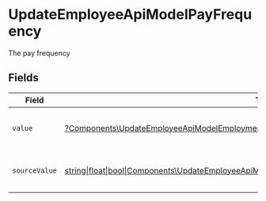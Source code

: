 # UpdateEmployeeApiModelPayFrequency

The pay frequency


## Fields

| Field                                                                                                                                                                                  | Type                                                                                                                                                                                   | Required                                                                                                                                                                               | Description                                                                                                                                                                            | Example                                                                                                                                                                                |
| -------------------------------------------------------------------------------------------------------------------------------------------------------------------------------------- | -------------------------------------------------------------------------------------------------------------------------------------------------------------------------------------- | -------------------------------------------------------------------------------------------------------------------------------------------------------------------------------------- | -------------------------------------------------------------------------------------------------------------------------------------------------------------------------------------- | -------------------------------------------------------------------------------------------------------------------------------------------------------------------------------------- |
| `value`                                                                                                                                                                                | [?Components\UpdateEmployeeApiModelEmploymentPayFrequencyValue](../../Models/Components/UpdateEmployeeApiModelEmploymentPayFrequencyValue.md)                                          | :heavy_minus_sign:                                                                                                                                                                     | The pay frequency of the job postings.                                                                                                                                                 | hourly                                                                                                                                                                                 |
| `sourceValue`                                                                                                                                                                          | [string\|float\|bool\|Components\UpdateEmployeeApiModelSourceValueEmploymentPayFrequency4\|array\|null](../../Models/Components/UpdateEmployeeApiModelEmploymentPayFrequencySourceValue.md) | :heavy_minus_sign:                                                                                                                                                                     | The source value of the pay frequency.                                                                                                                                                 | Hourly                                                                                                                                                                                 |